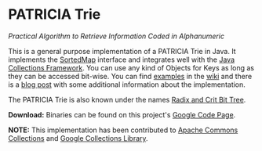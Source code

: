 # PATRICIA Trie

*Practical Algorithm to Retrieve Information Coded in Alphanumeric*

This is a general purpose implementation of a PATRICIA Trie in Java. It implements the [SortedMap](http://java.sun.com/javase/6/docs/api/java/util/SortedMap.html) interface and integrates well with the [Java Collections Framework](http://java.sun.com/javase/6/docs/technotes/guides/collections). You can use any kind of Objects for Keys as long as they can be accessed bit-wise. You can find [examples](http://code.google.com/p/patricia-trie/wiki/Examples) in the [wiki](http://code.google.com/p/patricia-trie/w/list) and there is a [blog post](http://www.kapsi.de/blog/?p=67) with some additional information about the implementation.

The PATRICIA Trie is also known under the names [Radix and Crit Bit Tree](http://en.wikipedia.org/wiki/PATRICIA).

**Download:** Binaries can be found on this project's [Google Code Page](http://code.google.com/p/patricia-trie).

**NOTE:** This implementation has been contributed to [Apache Commons Collections](https://issues.apache.org/jira/browse/COLLECTIONS-225) and [Google Collections Library](http://groups.google.com/group/google-guice/browse_frm/thread/ffb2a3b3b9e39e79/23d2736911a14109).